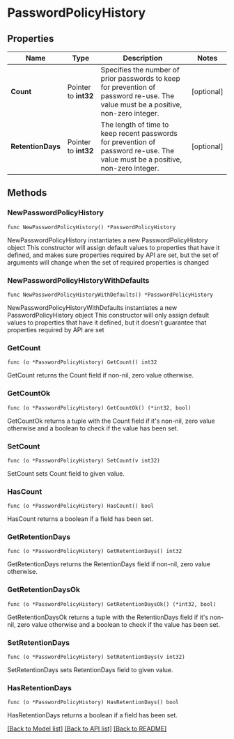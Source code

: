 # PasswordPolicyHistory

## Properties

Name | Type | Description | Notes
------------ | ------------- | ------------- | -------------
**Count** | Pointer to **int32** | Specifies the number of prior passwords to keep for prevention of password re-use. The value must be a positive, non-zero integer. | [optional] 
**RetentionDays** | Pointer to **int32** | The length of time to keep recent passwords for prevention of password re-use. The value must be a positive, non-zero integer. | [optional] 

## Methods

### NewPasswordPolicyHistory

`func NewPasswordPolicyHistory() *PasswordPolicyHistory`

NewPasswordPolicyHistory instantiates a new PasswordPolicyHistory object
This constructor will assign default values to properties that have it defined,
and makes sure properties required by API are set, but the set of arguments
will change when the set of required properties is changed

### NewPasswordPolicyHistoryWithDefaults

`func NewPasswordPolicyHistoryWithDefaults() *PasswordPolicyHistory`

NewPasswordPolicyHistoryWithDefaults instantiates a new PasswordPolicyHistory object
This constructor will only assign default values to properties that have it defined,
but it doesn't guarantee that properties required by API are set

### GetCount

`func (o *PasswordPolicyHistory) GetCount() int32`

GetCount returns the Count field if non-nil, zero value otherwise.

### GetCountOk

`func (o *PasswordPolicyHistory) GetCountOk() (*int32, bool)`

GetCountOk returns a tuple with the Count field if it's non-nil, zero value otherwise
and a boolean to check if the value has been set.

### SetCount

`func (o *PasswordPolicyHistory) SetCount(v int32)`

SetCount sets Count field to given value.

### HasCount

`func (o *PasswordPolicyHistory) HasCount() bool`

HasCount returns a boolean if a field has been set.

### GetRetentionDays

`func (o *PasswordPolicyHistory) GetRetentionDays() int32`

GetRetentionDays returns the RetentionDays field if non-nil, zero value otherwise.

### GetRetentionDaysOk

`func (o *PasswordPolicyHistory) GetRetentionDaysOk() (*int32, bool)`

GetRetentionDaysOk returns a tuple with the RetentionDays field if it's non-nil, zero value otherwise
and a boolean to check if the value has been set.

### SetRetentionDays

`func (o *PasswordPolicyHistory) SetRetentionDays(v int32)`

SetRetentionDays sets RetentionDays field to given value.

### HasRetentionDays

`func (o *PasswordPolicyHistory) HasRetentionDays() bool`

HasRetentionDays returns a boolean if a field has been set.


[[Back to Model list]](../README.md#documentation-for-models) [[Back to API list]](../README.md#documentation-for-api-endpoints) [[Back to README]](../README.md)


